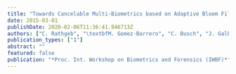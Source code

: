 ```yaml
---
title: "Towards Cancelable Multi-Biometrics based on Adaptive Bloom Filters: A Case Study on Feature Level Fusion of Face and Iris"
date: 2015-03-01
publishDate: 2020-02-06T11:36:41.946713Z
authors: ["C. Rathgeb", "\textbfM. Gomez-Barrero", "C. Busch", "J. Galbally", "J. Fierrez"]
publication_types: ["1"]
abstract: ""
featured: false
publication: "*Proc. Int. Workshop on Biometrics and Forensics (IWBF)*"
---
```



